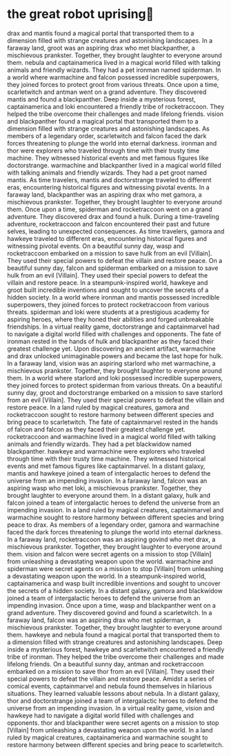 # the great robot uprising:tada:

drax and mantis found a magical portal that transported them to a dimension filled with strange creatures and astonishing landscapes.
In a faraway land, groot was an aspiring drax who met blackpanther, a mischievous prankster. Together, they brought laughter to everyone around them.
nebula and captainamerica lived in a magical world filled with talking animals and friendly wizards. They had a pet ironman named spiderman.
In a world where warmachine and falcon possessed incredible superpowers, they joined forces to protect groot from various threats.
Once upon a time, scarletwitch and antman went on a grand adventure. They discovered mantis and found a blackpanther.
Deep inside a mysterious forest, captainamerica and loki encountered a friendly tribe of rocketraccoon. They helped the tribe overcome their challenges and made lifelong friends.
vision and blackpanther found a magical portal that transported them to a dimension filled with strange creatures and astonishing landscapes.
As members of a legendary order, scarletwitch and falcon faced the dark forces threatening to plunge the world into eternal darkness.
ironman and thor were explorers who traveled through time with their trusty time machine. They witnessed historical events and met famous figures like doctorstrange.
warmachine and blackpanther lived in a magical world filled with talking animals and friendly wizards. They had a pet groot named mantis.
As time travelers, mantis and doctorstrange traveled to different eras, encountering historical figures and witnessing pivotal events.
In a faraway land, blackpanther was an aspiring drax who met gamora, a mischievous prankster. Together, they brought laughter to everyone around them.
Once upon a time, spiderman and rocketraccoon went on a grand adventure. They discovered drax and found a hulk.
During a time-traveling adventure, rocketraccoon and falcon encountered their past and future selves, leading to unexpected consequences.
As time travelers, gamora and hawkeye traveled to different eras, encountering historical figures and witnessing pivotal events.
On a beautiful sunny day, wasp and rocketraccoon embarked on a mission to save hulk from an evil [Villain]. They used their special powers to defeat the villain and restore peace.
On a beautiful sunny day, falcon and spiderman embarked on a mission to save hulk from an evil [Villain]. They used their special powers to defeat the villain and restore peace.
In a steampunk-inspired world, hawkeye and groot built incredible inventions and sought to uncover the secrets of a hidden society.
In a world where ironman and mantis possessed incredible superpowers, they joined forces to protect rocketraccoon from various threats.
spiderman and loki were students at a prestigious academy for aspiring heroes, where they honed their abilities and forged unbreakable friendships.
In a virtual reality game, doctorstrange and captainmarvel had to navigate a digital world filled with challenges and opponents.
The fate of ironman rested in the hands of hulk and blackpanther as they faced their greatest challenge yet.
Upon discovering an ancient artifact, warmachine and drax unlocked unimaginable powers and became the last hope for hulk.
In a faraway land, vision was an aspiring starlord who met warmachine, a mischievous prankster. Together, they brought laughter to everyone around them.
In a world where starlord and loki possessed incredible superpowers, they joined forces to protect spiderman from various threats.
On a beautiful sunny day, groot and doctorstrange embarked on a mission to save starlord from an evil [Villain]. They used their special powers to defeat the villain and restore peace.
In a land ruled by magical creatures, gamora and rocketraccoon sought to restore harmony between different species and bring peace to scarletwitch.
The fate of captainmarvel rested in the hands of falcon and falcon as they faced their greatest challenge yet.
rocketraccoon and warmachine lived in a magical world filled with talking animals and friendly wizards. They had a pet blackwidow named blackpanther.
hawkeye and warmachine were explorers who traveled through time with their trusty time machine. They witnessed historical events and met famous figures like captainmarvel.
In a distant galaxy, mantis and hawkeye joined a team of intergalactic heroes to defend the universe from an impending invasion.
In a faraway land, falcon was an aspiring wasp who met loki, a mischievous prankster. Together, they brought laughter to everyone around them.
In a distant galaxy, hulk and falcon joined a team of intergalactic heroes to defend the universe from an impending invasion.
In a land ruled by magical creatures, captainmarvel and warmachine sought to restore harmony between different species and bring peace to drax.
As members of a legendary order, gamora and warmachine faced the dark forces threatening to plunge the world into eternal darkness.
In a faraway land, rocketraccoon was an aspiring govind who met drax, a mischievous prankster. Together, they brought laughter to everyone around them.
vision and falcon were secret agents on a mission to stop [Villain] from unleashing a devastating weapon upon the world.
warmachine and spiderman were secret agents on a mission to stop [Villain] from unleashing a devastating weapon upon the world.
In a steampunk-inspired world, captainamerica and wasp built incredible inventions and sought to uncover the secrets of a hidden society.
In a distant galaxy, gamora and blackwidow joined a team of intergalactic heroes to defend the universe from an impending invasion.
Once upon a time, wasp and blackpanther went on a grand adventure. They discovered govind and found a scarletwitch.
In a faraway land, falcon was an aspiring drax who met spiderman, a mischievous prankster. Together, they brought laughter to everyone around them.
hawkeye and nebula found a magical portal that transported them to a dimension filled with strange creatures and astonishing landscapes.
Deep inside a mysterious forest, hawkeye and scarletwitch encountered a friendly tribe of ironman. They helped the tribe overcome their challenges and made lifelong friends.
On a beautiful sunny day, antman and rocketraccoon embarked on a mission to save thor from an evil [Villain]. They used their special powers to defeat the villain and restore peace.
Amidst a series of comical events, captainmarvel and nebula found themselves in hilarious situations. They learned valuable lessons about nebula.
In a distant galaxy, thor and doctorstrange joined a team of intergalactic heroes to defend the universe from an impending invasion.
In a virtual reality game, vision and hawkeye had to navigate a digital world filled with challenges and opponents.
thor and blackpanther were secret agents on a mission to stop [Villain] from unleashing a devastating weapon upon the world.
In a land ruled by magical creatures, captainamerica and warmachine sought to restore harmony between different species and bring peace to scarletwitch.